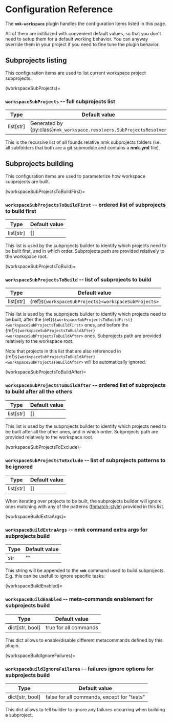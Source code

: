 # Configuration Reference

The **`nmk-workspace`** plugin handles the configuration items listed in this page.

All of them are initiliazed with convenient default values, so that you don't need to setup them for a default working behavior. You can anyway override them in your project if you need to fine tune the plugin behavior.

## Subprojects listing

This configuration items are used to list current workspace project subprojects.

(workspaceSubProjects)=
### **`workspaceSubProjects`** -- full subprojects list

| Type | Default value |
|-     |-
| list[str]  | Generated by {py:class}`nmk_workspace.resolvers.SubProjectsResolver`

This is the recursive list of all founds relative nmk subprojects folders (i.e. all subfolders that both are a git submodule and contains a **nmk.yml** file).

## Subprojects building

This configuration items are used to parameterize how workspace subprojects are built.

(workspaceSubProjectsToBuildFirst)=
### **`workspaceSubProjectsToBuildFirst`** -- ordered list of subprojects to build first

| Type | Default value |
|-     |-
| list[str]  | []

This list is used by the subprojects builder to identify which projects need to be built first, and in which order. Subprojects path are provided relatively to
the workspace root.

(workspaceSubProjectsToBuild)=
### **`workspaceSubProjectsToBuild`** -- list of subprojects to build

| Type | Default value |
|-     |-
| list[str]  | {ref}`${workspaceSubProjects}<workspaceSubProjects>`

This list is used by the subprojects builder to identify which projects need to be built, after the {ref}`${workspaceSubProjectsToBuildFirst}<workspaceSubProjectsToBuildFirst>` ones, and before the {ref}`${workspaceSubProjectsToBuildAfter}<workspaceSubProjectsToBuildAfter>` ones. Subprojects path are provided relatively to the workspace root.

Note that projects in this list that are also referenced in {ref}`${workspaceSubProjectsToBuildAfter}<workspaceSubProjectsToBuildAfter>` will be automatically ignored.

(workspaceSubProjectsToBuildAfter)=
### **`workspaceSubProjectsToBuildAfter`** -- ordered list of subprojects to build after all the others

| Type | Default value |
|-     |-
| list[str]  | []

This list is used by the subprojects builder to identify which projects need to be built after all the other ones, and in which order. Subprojects path are provided relatively to
the workspace root.

(workspaceSubProjectsToExclude)=
### **`workspaceSubProjectsToExclude`** -- list of subprojects patterns to be ignored

| Type | Default value |
|-     |-
| list[str]  | []

When iterating over projects to be built, the subprojects builder will ignore ones matching with any of the patterns ([fnmatch-style](https://docs.python.org/library/fnmatch.html)) provided in this list.

(workspaceBuildExtraArgs)=
### **`workspaceBuildExtraArgs`** -- nmk command extra args for subprojects build

| Type | Default value |
|-     |-
| str  | ""

This string will be appended to the **`nmk`** command used to build subprojects. E.g. this can be usefull to ignore specific tasks.

(workspaceBuildEnabled)=
### **`workspaceBuildEnabled`** -- meta-commands enablement for subprojects build

| Type | Default value |
|-     |-
| dict[str, bool]  | true for all commands

This dict allows to enable/disable different metacommands defined by this plugin.

(workspaceBuildIgnoreFailures)=
### **`workspaceBuildIgnoreFailures`** -- failures ignore options for subprojects build

| Type | Default value |
|-     |-
| dict[str, bool]  | false for all commands, except for "tests"

This dict allows to tell builder to ignore any failures occurring when building a subproject.
